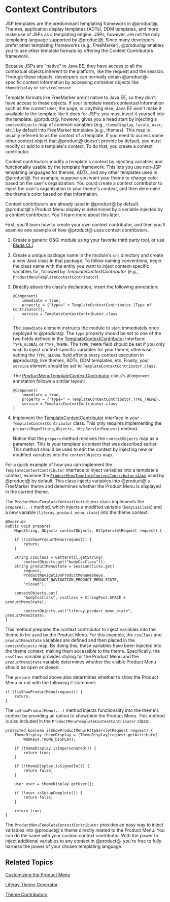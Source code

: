 # Context Contributors [](id=context-contributors)

JSP templates are the predominant templating framework in @product@. Themes,
application display templates (ADTs), DDM templates, and more make use of JSPs
as a templating engine. JSPs, however, are not the only templating language
supported by @product@. Since many developers prefer other templating frameworks
(e.g., FreeMarker), @product@ enables you to use other template formats by 
offering the Context Contributors framework.

Because JSPs are "native" to Java EE, they have access to all the contextual
objects inherent to the platform, like the request and the session. Through
these objects, developers can normally obtain @product@-specific context
information by accessing container objects like `themeDisplay` or
`serviceContext`. 

Template formats like FreeMarker aren't native to Java EE, so they don't have
access to these objects. If your template needs contextual information such as
the current user, the page, or anything else, Java EE won't make it available to
the template like it does for JSPs: you must inject it yourself into the
template. @product@, however, gives you a head start by injecting a
`contextObjects` map of common variables (e.g., `themeDisplay`, `locale`,
`user`, etc.) by default into FreeMarker templates (e.g., themes). This map is
usually referred to as the *context* of a template. If you need to access some
other context object that @product@ doesn't provide by default, you must modify 
or add to a template's context. To do that, you create a context contributor.

Context contributors modify a template's context by injecting variables and
functionality usable by the template framework. This lets you use non-JSP
templating languages for themes, ADTs, and any other templates used in
@product@. For example, suppose you want your theme to change color based on the
user's organization. You could create a context contributor to inject the user's
organization to your theme's context, and then determine the theme's color based
on that information.

Context contributors are already used in @product@ by default. @product@'s 
Product Menu display is determined by a variable injected by a context 
contributor. You'll learn more about this later.

First, you'll learn how to create your own context contributor, and then you'll
examine one example of how @product@ uses context contributors.

1.  Create a generic OSGi module using your favorite third party tool, or use
    [Blade CLI](/develop/tutorials/-/knowledge_base/7-1/blade-cli).

2.  Create a unique package name in the module's `src` directory and create a
    new Java class in that package. To follow naming conventions, begin the
    class name with the entity you want to inject context-specific variables
    for, followed by *TemplateContextContributor* (e.g.,
    `ProductMenuTemplateContextContributor`).

3.  Directly above the class's declaration, insert the following annotation:

        @Component(
            immediate = true,
            property = {"type=" + TemplateContextContributor.[Type of Contributor]},
            service = TemplateContextContributor.class
        )

    The `immediate` element instructs the module to start immediately once
    deployed to @product@. The `type` property should be set to one of the two
    fields defined in the
    [TemplateContextContributor](@platform-ref@/7.1-latest/javadocs/portal-kernel/com/liferay/portal/kernel/template/TemplateContextContributor.html)
    interface: `TYPE_GLOBAL` or `TYPE_THEME`. The `TYPE_THEME` field should be
    set if you only wish to inject context-specific variables for your theme;
    otherwise, setting the `TYPE_GLOBAL` field affects every context execution
    in @product@, like themes, ADTs, DDM templates, etc. Finally, your `service`
    element should be set to `TemplateContextContributor.class`.

    The [ProductMenuTemplateContextContributor](@app-ref@/web-experience/latest/javadocs/com/liferay/product/navigation/product/menu/theme/contributor/internal/ProductMenuTemplateContextContributor.html)
    class's `@Component` annotation follows a similar layout:

        @Component(
            immediate = true,
            property = {"type=" + TemplateContextContributor.TYPE_THEME},
            service = TemplateContextContributor.class
        )

4.  Implement the
    [TemplateContextContributor](@platform-ref@/7.1-latest/javadocs/portal-kernel/com/liferay/portal/kernel/template/TemplateContextContributor.html)
    interface in your `-TemplateContextContributor` class. This only requires
    implementing the `prepare(Map<String,Object>, HttpServletRequest)` method.

    Notice that the `prepare` method receives the `contextObjects` map as a
    parameter. This is your template's context that was described earlier. This
    method should be used to edit the context by injecting new or modified
    variables into the `contextObjects` map.

For a quick example of how you can implement the `TemplateContextContributor`
interface to inject variables into a template's context, examine the 
[`ProductMenuTemplateContextContributor` class](@app-ref@/web-experience/latest/javadocs/com/liferay/product/navigation/product/menu/theme/contributor/internal/ProductMenuTemplateContextContributor.html)
used by @product@ by default. This class injects variables into @product@'s
FreeMarker theme and determines whether the Product Menu is displayed in the
current theme.

The `ProductMenuTemplateContextContributor` class implements the `prepare(...)`
method, which injects a modified variable (`bodyCssClass`) and a new variable
(`liferay_product_menu_state`) into the theme context:

    @Override
    public void prepare(
        Map<String, Object> contextObjects, HttpServletRequest request) {

        if (!isShowProductMenu(request)) {
            return;
        }

        String cssClass = GetterUtil.getString(
            contextObjects.get("bodyCssClass"));
        String productMenuState = SessionClicks.get(
            request,
            ProductNavigationProductMenuWebKeys.
                PRODUCT_NAVIGATION_PRODUCT_MENU_STATE,
            "closed");

        contextObjects.put(
            "bodyCssClass", cssClass + StringPool.SPACE + productMenuState);

            contextObjects.put("liferay_product_menu_state", productMenuState);
    }

This method prepares the context contributor to inject variables into the theme
to be used by the Product Menu. For this example, the `cssClass` and
`productMenuState` variables are defined and then placed in the `contextObjects`
map. By doing this, these variables have been injected into the theme context,
making them accessible to the theme. Specifically, the `cssClass` variable
provides styling for the Product Menu and the `productMenuState` variable
determines whether the visible Product Menu should be open or closed.

The `prepare` method above also determines whether to show the Product Menu or
not with the following if statement:

    if (!isShowProductMenu(request)) {
        return;
    }

The `isShowProductMenu(...)` method injects functionality into the theme's
context by providing an option to show/hide the Product Menu. This method is
also included in the `ProductMenuTemplateContextContributor` class:

    protected boolean isShowProductMenu(HttpServletRequest request) {
        ThemeDisplay themeDisplay = (ThemeDisplay)request.getAttribute(
            WebKeys.THEME_DISPLAY);

        if (themeDisplay.isImpersonated()) {
            return true;
        }

        if (!themeDisplay.isSignedIn()) {
            return false;
        }

        User user = themeDisplay.getUser();

        if (!user.isSetupComplete()) {
            return false;
        }

        return true;
    }

The `ProductMenuTemplateContextContributor` provides an easy way to inject
variables into @product@'s theme directly related to the Product Menu. You can
do the same with your custom context contributor. With the power to inject
additional variables to any context in @product@, you're free to fully harness the
power of your chosen templating language.

## Related Topics [](id=related-topics)

[Customizing the Product Menu](/develop/tutorials/-/knowledge_base/7-1/customizing-the-product-menu)

[Liferay Theme Generator](/develop/tutorials/-/knowledge_base/7-1/themes-generator)

[Theme Contributors](/develop/tutorials/-/knowledge_base/7-1/theme-contributors)
